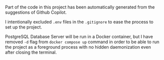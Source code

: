Part of the code in this project has been automatically generated from the suggestions of Github Copilot.

I intentionally excluded `.env` files in the `.gitignore` to ease the process to set up the project.

PostgreSQL Database Server will be run in a Docker container, but I have removed `-d` flag from `docker compose up` command in order to be able to run the project as a foreground process with no hidden daemonization even after closing the terminal.